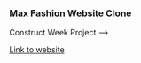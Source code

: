 ### Max Fashion Website Clone
Construct Week Project --> 


[Link to website](https://penitent-bell-5215.vercel.app/)
